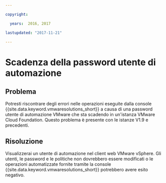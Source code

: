 ```yaml
---

copyright:

  years:  2016, 2017

lastupdated: "2017-11-21"

---
```


# Scadenza della password utente di automazione

## Problema

Potresti riscontrare degli errori nelle operazioni eseguite dalla console {{site.data.keyword.vmwaresolutions_short}} a causa di una password utente di automazione VMware che sta scadendo in un'istanza VMware Cloud Foundation. Questo problema è presente con le istanze V1.9 e precedenti.

## Risoluzione

Visualizzerai un utente di automazione nel client web VMware vSphere. Gli utenti, le password e le politiche non dovrebbero essere modificati o le operazioni automatizzate fornite tramite la console {{site.data.keyword.vmwaresolutions_short}} potrebbero avere esito negativo.
